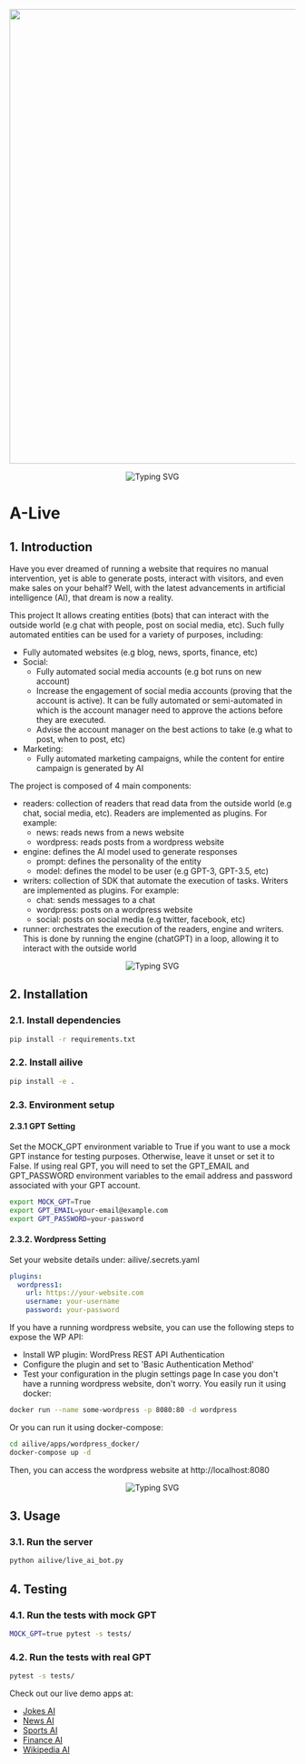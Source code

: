 <p align="center">
   <a href="https://github.com/roeiba">
    <img src="https://i0.wp.com/www.salafiri.com/wp-content/uploads/2015/07/space.jpg?resize=310%2C165&ssl=1" width="800"> </a>
    </p>


<div align="center">
    <img
        src="https://readme-typing-svg.herokuapp.com?font=ShadowsIntoLightsize=50&duration=5500&color=fc7b03&background=FF673200&center=true&vCenter=true&lines=Hello+I+Am+Alive"
            alt="Typing SVG"
        />
    </a>
</p>
</div>

# A-Live

## 1. Introduction
Have you ever dreamed of running a website that requires no manual intervention, yet is able to generate posts, interact with visitors, and even make sales on your behalf? Well, with the latest advancements in artificial intelligence (AI), that dream is now a reality.

This project It allows creating entities (bots) that can interact with the outside world (e.g chat with people, post on social media, etc).
Such fully automated entities can be used for a variety of purposes, including:
- Fully automated websites (e.g blog, news, sports, finance, etc)
- Social:
  - Fully automated social media accounts (e.g bot runs on new account)
  - Increase the engagement of social media accounts (proving that the account is active). It can be fully automated or semi-automated in which is the account manager need to approve the actions before they are executed.
  - Advise the account manager on the best actions to take (e.g what to post, when to post, etc)
- Marketing:
  - Fully automated marketing campaigns, while the content for entire campaign is generated by AI

The project is composed of 4 main components:
- readers: collection of readers that read data from the outside world (e.g chat, social media, etc). Readers are implemented as plugins. For example:
  - news: reads news from a news website
  - wordpress: reads posts from a wordpress website
- engine: defines the AI model used to generate responses
  - prompt: defines the personality of the entity
  - model: defines the model to be user (e.g GPT-3, GPT-3.5, etc)
- writers: collection of SDK that automate the execution of tasks. Writers are implemented as plugins. For example:
  - chat: sends messages to a chat
  - wordpress: posts on a wordpress website
  - social: posts on social media (e.g twitter, facebook, etc)
- runner: orchestrates the execution of the readers, engine and writers. This is done by running the engine (chatGPT) in a loop, allowing it to interact with the outside world
 

<div align="center">
    <img
        src="https://readme-typing-svg.herokuapp.com?font=ShadowsIntoLightsize=50&duration=5500&color=fc7b03&background=FF673200&center=true&vCenter=true&lines=If+You+Like+It+Fork+me"
            alt="Typing SVG"
        />
    </a>
</p>
</div>

## 2. Installation
### 2.1. Install dependencies
```bash
pip install -r requirements.txt
```

### 2.2. Install ailive
```bash
pip install -e .
```

### 2.3. Environment setup
#### 2.3.1 GPT Setting
Set the MOCK_GPT environment variable to True if you want to use a mock GPT instance for testing purposes. Otherwise, leave it unset or set it to False.
If using real GPT, you will need to set the GPT_EMAIL and GPT_PASSWORD environment variables to the email address and password associated with your GPT account.
```bash
export MOCK_GPT=True
export GPT_EMAIL=your-email@example.com
export GPT_PASSWORD=your-password
```
#### 2.3.2. Wordpress Setting
Set your website details under: ailive/.secrets.yaml
```yaml
plugins:
  wordpress1:
    url: https://your-website.com
    username: your-username
    password: your-password
```
If you have a running wordpress website, you can use the following steps to expose the WP API:
- Install WP plugin: WordPress REST API Authentication
- Configure the plugin and set to 'Basic Authentication Method'
- Test your configuration in the plugin settings page
In case you don't have a running wordpress website, don't worry. You easily run it using docker:
```bash
docker run --name some-wordpress -p 8080:80 -d wordpress
```

Or you can run it using docker-compose:
```bash
cd ailive/apps/wordpress_docker/
docker-compose up -d
```
Then, you can access the wordpress website at http://localhost:8080
 

<div align="center">
    <img
        src="https://readme-typing-svg.herokuapp.com?font=ShadowsIntoLightsize=50&duration=5500&color=fc7b03&background=FF673200&center=true&vCenter=true&lines=If+You+Like+It+Star+me"
            alt="Typing SVG"
        />
    </a>
</p>
</div>

## 3. Usage
### 3.1. Run the server
```bash
python ailive/live_ai_bot.py
```

## 4. Testing
### 4.1. Run the tests with mock GPT
```bash
MOCK_GPT=true pytest -s tests/ 
```
### 4.2. Run the tests with real GPT
```bash
pytest -s tests/ 
```

Check out our live demo apps at:
- [Jokes AI](https://jokes.a-live.app/)
- [News AI](https://a-live.app/)
- [Sports AI](https://sports.a-live.app/)
- [Finance AI](https://finance.a-live.app/)
- [Wikipedia AI](https://wikipedia.a-live.app/)
